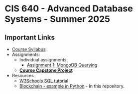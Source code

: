# CIS 640 - Advanced Database Systems - Summer 2025

## Important Links

* [Course Syllabus](SYLLABUS.md)
* Assignments:
  * Individual assignments:
    * [Assignment 1: MongoDB Querying](I_ASSIGN1.md)
  * **[Course Capstone Project](G_PROJECT.md)**
* Resources
    * [W3Schools SQL tutorial](https://www.w3schools.com/sql/)
    * [Blockchain - example in Python](blockchain/) - In this repository.
